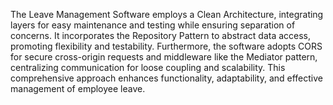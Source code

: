 The Leave Management Software employs a Clean Architecture, integrating layers for easy maintenance and testing while ensuring separation of concerns. It incorporates the Repository Pattern to abstract data access, promoting flexibility and testability. Furthermore, the software adopts CORS for secure cross-origin requests and middleware like the Mediator pattern, centralizing communication for loose coupling and scalability. This comprehensive approach enhances functionality, adaptability, and effective management of employee leave.
